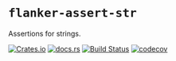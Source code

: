 `flanker-assert-str`
===
Assertions for strings.

[![Crates.io](https://img.shields.io/crates/v/flanker-assert-str?style=flat-square&logo=rust)](https://crates.io/crates/flanker-assert-str)
[![docs.rs](https://img.shields.io/badge/docs.rs-flanker-assert-str-blue?style=flat-square&logo=docs.rs)](https://docs.rs/flanker-assert-str)
[![Build Status](https://img.shields.io/github/workflow/status/obsidiandynamics/flanker/Cargo%20build?style=flat-square&logo=github)](https://github.com/obsidiandynamics/flanker/actions/workflows/master.yml)
[![codecov](https://img.shields.io/codecov/c/github/obsidiandynamics/flanker/master?style=flat-square&logo=codecov)](https://codecov.io/gh/obsidiandynamics/flanker)